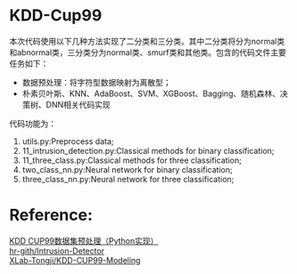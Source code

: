 # KDD-Cup99
本次代码使用以下几种方法实现了二分类和三分类。其中二分类将分为normal类和abnormal类，三分类分为normal类、smurf类和其他类。包含的代码文件主要任务如下：   
+ 数据预处理：将字符型数据映射为离散型；
+ 朴素贝叶斯、KNN、AdaBoost、SVM、XGBoost、Bagging、随机森林、决策树、DNN相关代码实现    

代码功能为：
1. utils.py:Preprocess data;   
2. 11_intrusion_detection.py:Classical methods for binary classification; 
3. 11_three_class.py:Classical methods for three classification; 
4. two_class_nn.py:Neural network for binary classification;
5. three_class_nn.py:Neural network for three classification;

# Reference:  
[KDD CUP99数据集预处理（Python实现）](https://blog.csdn.net/asialee_bird/article/details/80491256)   
[hr-gith/Intrusion-Detector](https://github.com/hr-gith/Intrusion-Detector)   
[XLab-Tongji/KDD-CUP99-Modeling](https://github.com/XLab-Tongji/KDD-CUP99-Modeling)
